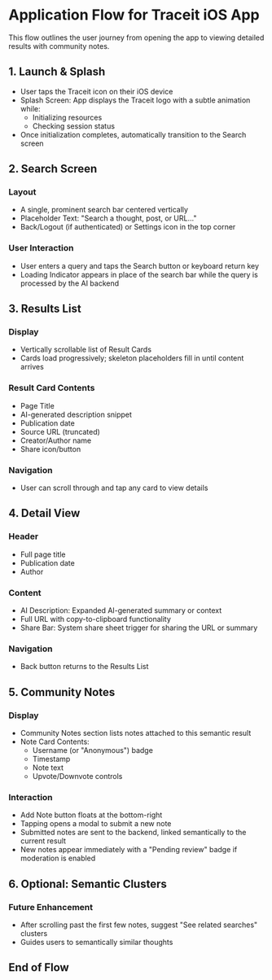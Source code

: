 # Application Flow for Traceit iOS App

This flow outlines the user journey from opening the app to viewing detailed results with community notes.

## 1. Launch & Splash

- User taps the Traceit icon on their iOS device
- Splash Screen: App displays the Traceit logo with a subtle animation while:
  - Initializing resources
  - Checking session status
- Once initialization completes, automatically transition to the Search screen

## 2. Search Screen

### Layout
- A single, prominent search bar centered vertically
- Placeholder Text: "Search a thought, post, or URL…"
- Back/Logout (if authenticated) or Settings icon in the top corner

### User Interaction
- User enters a query and taps the Search button or keyboard return key
- Loading Indicator appears in place of the search bar while the query is processed by the AI backend

## 3. Results List

### Display
- Vertically scrollable list of Result Cards
- Cards load progressively; skeleton placeholders fill in until content arrives

### Result Card Contents
- Page Title
- AI-generated description snippet
- Publication date
- Source URL (truncated)
- Creator/Author name
- Share icon/button

### Navigation
- User can scroll through and tap any card to view details

## 4. Detail View

### Header
- Full page title
- Publication date
- Author

### Content
- AI Description: Expanded AI-generated summary or context
- Full URL with copy-to-clipboard functionality
- Share Bar: System share sheet trigger for sharing the URL or summary

### Navigation
- Back button returns to the Results List

## 5. Community Notes

### Display
- Community Notes section lists notes attached to this semantic result
- Note Card Contents:
  - Username (or "Anonymous") badge
  - Timestamp
  - Note text
  - Upvote/Downvote controls

### Interaction
- Add Note button floats at the bottom-right
- Tapping opens a modal to submit a new note
- Submitted notes are sent to the backend, linked semantically to the current result
- New notes appear immediately with a "Pending review" badge if moderation is enabled

## 6. Optional: Semantic Clusters

### Future Enhancement
- After scrolling past the first few notes, suggest "See related searches" clusters
- Guides users to semantically similar thoughts

## End of Flow 